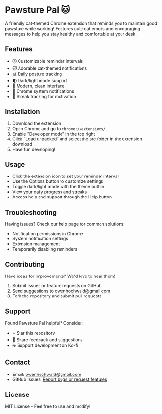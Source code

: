 # Pawsture Pal 🐱

A friendly cat-themed Chrome extension that reminds you to maintain good pawsture while working! Features cute cat emojis and encouraging messages to help you stay healthy and comfortable at your desk.

## Features
- 🕒 Customizable reminder intervals
- 🐱 Adorable cat-themed notifications
- 📊 Daily posture tracking
- 🌓 Dark/light mode support
- 🎨 Modern, clean interface
- 🔔 Chrome system notifications
- 💪 Streak tracking for motivation

## Installation
1. Download the extension
2. Open Chrome and go to `chrome://extensions/`
3. Enable "Developer mode" in the top right
4. Click "Load unpacked" and select the src folder in the extension download
5. Have fun developing!

## Usage
- Click the extension icon to set your reminder interval
- Use the Options button to customize settings
- Toggle dark/light mode with the theme button
- View your daily progress and streaks
- Access help and support through the Help button

## Troubleshooting
Having issues? Check our help page for common solutions:
- Notification permissions in Chrome
- System notification settings
- Extension management
- Temporarily disabling reminders

## Contributing
Have ideas for improvements? We'd love to hear them!
1. Submit issues or feature requests on GitHub
2. Send suggestions to owenhochwald@gmail.com
3. Fork the repository and submit pull requests

## Support
Found Pawsture Pal helpful? Consider:
- ⭐ Star this repository
- 📧 Share feedback and suggestions
- ☕ Support development on Ko-fi

## Contact
- Email: owenhochwald@gmail.com
- GitHub Issues: [Report bugs or request features](https://github.com/owenhochwald/posture-pal/issues)

## License
MIT License - Feel free to use and modify!
